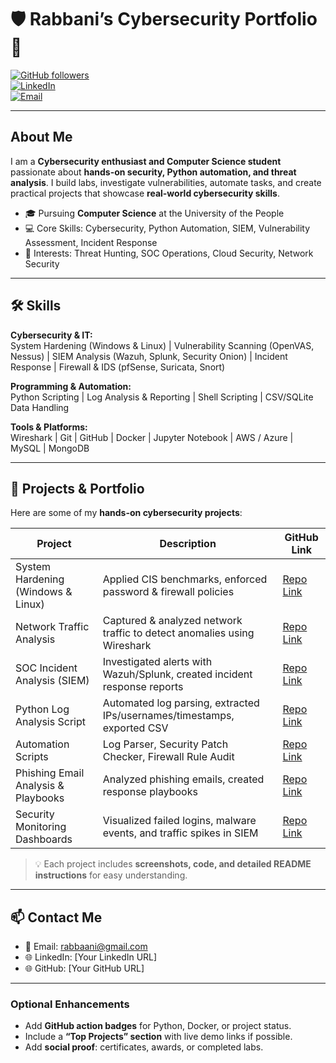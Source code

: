 # 🛡 Rabbani’s Cybersecurity Portfolio 👋

[![GitHub followers](https://img.shields.io/github/followers/RabbaniMunna?style=social)](https://github.com/RabbaniMunna)  
[![LinkedIn](https://img.shields.io/badge/LinkedIn-Rabbani-blue?logo=linkedin)](https://www.linkedin.com/in/YOUR-LINKEDIN)  
[![Email](https://img.shields.io/badge/Email-rabbaani@gmail.com-red?logo=gmail)](mailto:rabbaani@gmail.com)  

---

## About Me
I am a **Cybersecurity enthusiast and Computer Science student** passionate about **hands-on security, Python automation, and threat analysis**. I build labs, investigate vulnerabilities, automate tasks, and create practical projects that showcase **real-world cybersecurity skills**.  

- 🎓 Pursuing **Computer Science** at the University of the People  
- 💻 Core Skills: Cybersecurity, Python Automation, SIEM, Vulnerability Assessment, Incident Response  
- 🤖 Interests: Threat Hunting, SOC Operations, Cloud Security, Network Security  

---

## 🛠 Skills

**Cybersecurity & IT:**  
System Hardening (Windows & Linux) | Vulnerability Scanning (OpenVAS, Nessus) | SIEM Analysis (Wazuh, Splunk, Security Onion) | Incident Response | Firewall & IDS (pfSense, Suricata, Snort)  

**Programming & Automation:**  
Python Scripting | Log Analysis & Reporting | Shell Scripting | CSV/SQLite Data Handling  

**Tools & Platforms:**  
Wireshark | Git | GitHub | Docker | Jupyter Notebook | AWS / Azure | MySQL | MongoDB  

---

## 🌱 Projects & Portfolio
Here are some of my **hands-on cybersecurity projects**:

| Project | Description | GitHub Link |
|---------|-------------|-------------|
| System Hardening (Windows & Linux) | Applied CIS benchmarks, enforced password & firewall policies | [Repo Link](#) |
| Network Traffic Analysis | Captured & analyzed network traffic to detect anomalies using Wireshark | [Repo Link](#) |
| SOC Incident Analysis (SIEM) | Investigated alerts with Wazuh/Splunk, created incident response reports | [Repo Link](#) |
| Python Log Analysis Script | Automated log parsing, extracted IPs/usernames/timestamps, exported CSV | [Repo Link](#) |
| Automation Scripts | Log Parser, Security Patch Checker, Firewall Rule Audit | [Repo Link](#) |
| Phishing Email Analysis & Playbooks | Analyzed phishing emails, created response playbooks | [Repo Link](#) |
| Security Monitoring Dashboards | Visualized failed logins, malware events, and traffic spikes in SIEM | [Repo Link](#) |

> 💡 Each project includes **screenshots, code, and detailed README instructions** for easy understanding.

---

## 📫 Contact Me
- 📧 Email: rabbaani@gmail.com  
- 🌐 LinkedIn: [Your LinkedIn URL]  
- 🌐 GitHub: [Your GitHub URL]  

---

### Optional Enhancements
- Add **GitHub action badges** for Python, Docker, or project status.  
- Include a **“Top Projects” section** with live demo links if possible.  
- Add **social proof**: certificates, awards, or completed labs.
